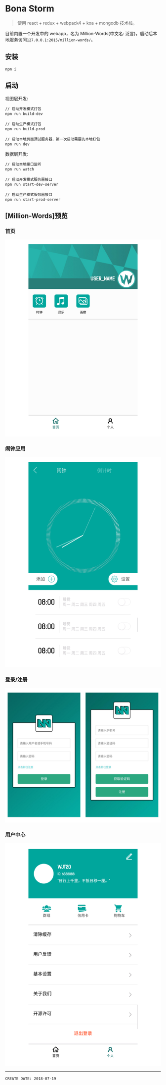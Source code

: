 
# Bona Storm #

> 使用 react + redux + webpack4 + koa + mongodb 技术栈。

目前内置一个开发中的 webapp，名为 Million-Words(中文名: 泛言)，启动后本地服务访问`127.0.0.1:2015/million-words/`。

## 安装 ##

```
npm i
```

## 启动 ##

视图层开发:  

```
// 启动开发模式打包
npm run build-dev

// 启动生产模式打包
npm run build-prod

// 启动本地页面调试服务器，第一次启动需要先本地打包
npm run dev
```

数据层开发:   

```
// 启动本地接口监听
npm run watch

// 启动开发模式服务器接口
npm run start-dev-server

// 启动生产模式服务器接口
npm run start-prod-server
```

## [Million-Words]预览 ##

### 首页 ###

![image](./asset/intro/2018-08-24-20-39-28.jpg?v=1)

### 闹钟应用 ###

![image](./asset/intro/2018-08-24-20-41-11.jpg?v=1)

### 登录/注册 ###

![image](./asset/intro/2018-08-08-23-39-46.jpg?v=2)

### 用户中心 ###

![image](./asset/intro/2018-08-24-20-31-58.jpg?v=2)

---

```
CREATE DATE: 2018-07-19
```
